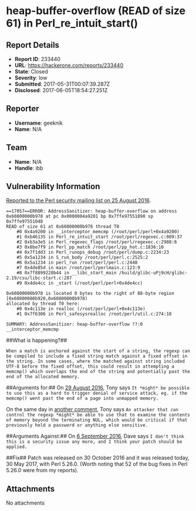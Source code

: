 # heap-buffer-overflow (READ of size 61) in Perl_re_intuit_start()

## Report Details
- **Report ID**: 233440
- **URL**: https://hackerone.com/reports/233440
- **State**: Closed
- **Severity**: low
- **Submitted**: 2017-05-31T00:07:39.287Z
- **Disclosed**: 2017-06-05T18:54:27.251Z

## Reporter
- **Username**: geeknik
- **Name**: N/A

## Team
- **Name**: N/A
- **Handle**: ibb

## Vulnerability Information
[Reported to the Perl security mailing list on 25 August 2016](https://rt.perl.org/Ticket/Display.html?id=129085).

```
==17057==ERROR: AddressSanitizer: heap-buffer-overflow on address 0x60800000b978 at pc 0x0000004a9201 bp 0x7ffe97551890 sp 0x7ffe97551048
READ of size 61 at 0x60800000b978 thread T0
    #0 0x4a9200 in __interceptor_memcmp (/root/perl/perl+0x4a9200)
    #1 0xb46135 in Perl_re_intuit_start /root/perl/regexec.c:809:37
    #2 0xb3a3e5 in Perl_regexec_flags /root/perl/regexec.c:2988:6
    #3 0x8be7f9 in Perl_pp_match /root/perl/pp_hot.c:1836:10
    #4 0x7f1dd3 in Perl_runops_debug /root/perl/dump.c:2234:23
    #5 0x5a1234 in S_run_body /root/perl/perl.c:2525:2
    #6 0x5a1234 in perl_run /root/perl/perl.c:2448
    #7 0x4de85d in main /root/perl/perlmain.c:123:9
    #8 0x7f8899228b44 in __libc_start_main /build/glibc-uPj9cH/glibc-2.19/csu/libc-start.c:287
    #9 0x4de4cc in _start (/root/perl/perl+0x4de4cc)

0x60800000b978 is located 0 bytes to the right of 88-byte region [0x60800000b920,0x60800000b978)
allocated by thread T0 here:
    #0 0x4c113e in realloc (/root/perl/perl+0x4c113e)
    #1 0x7f6306 in Perl_safesysrealloc /root/perl/util.c:274:18

SUMMARY: AddressSanitizer: heap-buffer-overflow ??:0 __interceptor_memcmp
```

##What is happening?##
```
When a match is anchored against the start of a string, the regexp can be compiled to include a fixed string match against a fixed offset in the string. In some cases, where the matched against string included UTF-8 before the fixed offset, this could result in attempting a memcmp() which overlaps the end of the string and potentially past the end of the allocated memory.
```

##Arguments for:##
On [29 August 2016](https://rt.perl.org/Ticket/Attachment/1420527/768174/), Tony says `It *might* be possible to use this as a hard to trigger denial of service attack, eg. if the memcmp() went past the end of a page into unmapped memory.`

On the same day in [another comment](https://rt.perl.org/Ticket/Attachment/1420627/768230/), Tony says `An attacker that can control the regexp *might* be able to use that to examine the contents of memory beyond the terminating NUL, which would be critical if that previously held a password or anything else sensitive.`

##Arguments Against:##
On [6 September 2016](https://rt.perl.org/Ticket/Attachment/1422020/769144/), Dave says `I don't think this is a security issue any more, and I think your patch should be applied.`

##Fix##
Patch was released on 30 October 2016 and it was released today, 30 May 2017, with Perl 5.26.0. (Worth noting that 52 of the bug fixes in Perl 5.26.0 were from my reports).

## Attachments
No attachments
